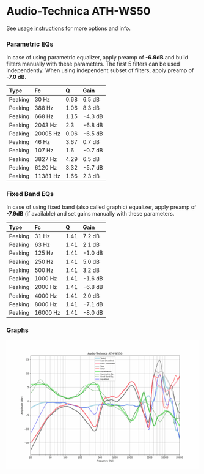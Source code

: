 # Audio-Technica ATH-WS50
See [usage instructions](https://github.com/jaakkopasanen/AutoEq#usage) for more options and info.

### Parametric EQs
In case of using parametric equalizer, apply preamp of **-6.9dB** and build filters manually
with these parameters. The first 5 filters can be used independently.
When using independent subset of filters, apply preamp of **-7.0 dB**.

| Type    | Fc       |    Q | Gain    |
|:--------|:---------|:-----|:--------|
| Peaking | 30 Hz    | 0.68 | 6.5 dB  |
| Peaking | 388 Hz   | 1.06 | 8.3 dB  |
| Peaking | 668 Hz   | 1.15 | -4.3 dB |
| Peaking | 2043 Hz  | 2.3  | -6.8 dB |
| Peaking | 20005 Hz | 0.06 | -6.5 dB |
| Peaking | 46 Hz    | 3.67 | 0.7 dB  |
| Peaking | 107 Hz   | 1.6  | -0.7 dB |
| Peaking | 3827 Hz  | 4.29 | 6.5 dB  |
| Peaking | 6120 Hz  | 3.32 | -5.7 dB |
| Peaking | 11381 Hz | 1.66 | 2.3 dB  |

### Fixed Band EQs
In case of using fixed band (also called graphic) equalizer, apply preamp of **-7.9dB**
(if available) and set gains manually with these parameters.

| Type    | Fc       |    Q | Gain    |
|:--------|:---------|:-----|:--------|
| Peaking | 31 Hz    | 1.41 | 7.2 dB  |
| Peaking | 63 Hz    | 1.41 | 2.1 dB  |
| Peaking | 125 Hz   | 1.41 | -1.0 dB |
| Peaking | 250 Hz   | 1.41 | 5.0 dB  |
| Peaking | 500 Hz   | 1.41 | 3.2 dB  |
| Peaking | 1000 Hz  | 1.41 | -1.6 dB |
| Peaking | 2000 Hz  | 1.41 | -6.8 dB |
| Peaking | 4000 Hz  | 1.41 | 2.0 dB  |
| Peaking | 8000 Hz  | 1.41 | -7.1 dB |
| Peaking | 16000 Hz | 1.41 | -8.0 dB |

### Graphs
![](./Audio-Technica%20ATH-WS50.png)